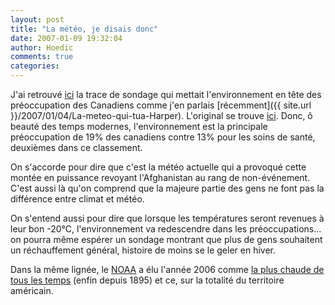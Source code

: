 ```yaml
---
layout: post
title: "La météo, je disais donc"
date: 2007-01-09 19:32:04
author: Hoedic
comments: true
categories: 
---
```



J'ai retrouvé [ici](http://thechronicleherald.ca/Canada/551009.html) la trace de sondage qui mettait l'environnement en tête des préoccupation des Canadiens comme j'en parlais [récemment]({{ site.url }}/2007/01/04/La-meteo-qui-tua-Harper). L'original se trouve [ici](http://www.decima.com/en/pdf/news_releases/070105E.pdf). Donc, ô beauté des temps modernes, l'environnement est la principale préoccupation de 19% des canadiens contre 13% pour les soins de santé, deuxièmes dans ce classement.

On s'accorde pour dire que c'est la météo actuelle qui a provoqué cette montée en puissance revoyant l'Afghanistan au rang de non-événement. C'est aussi là qu'on comprend que la majeure partie des gens ne font pas la différence entre climat et météo.

On s'entend aussi pour dire que lorsque les températures seront revenues à leur bon -20°C, l'environnement va redescendre dans les préoccupations... on pourra même espérer un sondage montrant que plus de gens souhaitent un réchauffement général,  histoire de moins se le geler en hiver.

Dans la même lignée, le [NOAA](http://www.noaa.gov/) a élu l'année 2006 comme [la plus chaude de tous les temps](http://www.noaanews.noaa.gov/stories2007/s2772.htm) (enfin depuis 1895) et ce, sur la totalité du territoire américain.